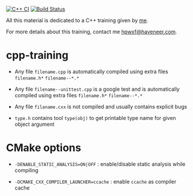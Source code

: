 [![C++ CI](https://github.com/haveneer/cpp-training/workflows/C++%20CI/badge.svg)](https://github.com/haveneer/cpp-training/actions) [![Build Status](https://travis-ci.com/haveneer/cpp-training.svg?branch=master)](https://travis-ci.com/haveneer/cpp-training)

All this material is dedicated to a C++ training given by [me](https://www.haveneer.com).

For more details about this training, contact me [hpwxf@haveneer.com](mailto:hpwxf@haveneer.com).

# cpp-training

* Any file `filename.cpp` is automatically compiled using extra files `filename.h*` `filename--*.*`

* Any file `filename--unittest.cpp` is a google test and is automatically compiled using extra files `filename.h*` `filename--*.*`

* Any file `filaname.cxx` is not compiled and usually contains explicit bugs 

* `type.h` contains tool `type(obj)` to get printable type name for given object argument 

# CMake options

* `-DENABLE_STATIC_ANALYSIS=ON|OFF` : enable/disable static analysis while compiling
 
* `-DCMAKE_CXX_COMPILER_LAUNCHER=ccache` : enable `ccache` as compiler cache

